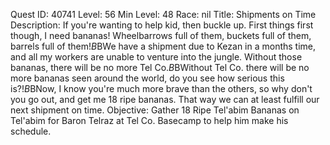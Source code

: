 Quest ID: 40741
Level: 56
Min Level: 48
Race: nil
Title: Shipments on Time
Description: If you're wanting to help kid, then buckle up. First things first though, I need bananas! Wheelbarrows full of them, buckets full of them, barrels full of them!$B$BWe have a shipment due to Kezan in a months time, and all my workers are unable to venture into the jungle. Without those bananas, there will be no more Tel Co.$B$BWithout Tel Co. there will be no more bananas seen around the world, do you see how serious this is?!$B$BNow, I know you're much more brave than the others, so why don't you go out, and get me 18 ripe bananas. That way we can at least fulfill our next shipment on time.
Objective: Gather 18 Ripe Tel'abim Bananas on Tel'abim for Baron Telraz at Tel Co. Basecamp to help him make his schedule.
